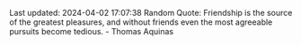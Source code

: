 Last updated: 2024-04-02 17:07:38
Random Quote: Friendship is the source of the greatest pleasures, and without friends even the most agreeable pursuits become tedious. - Thomas Aquinas